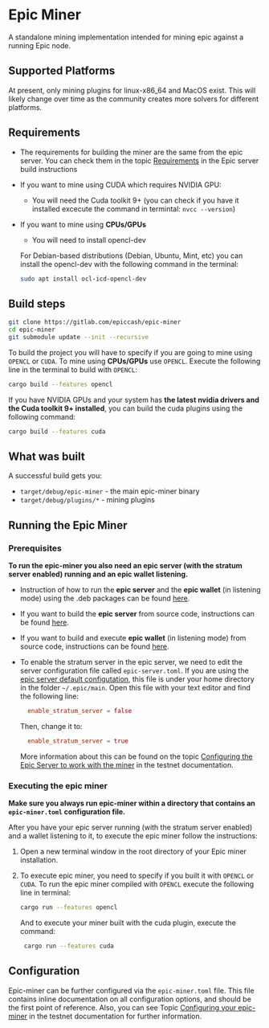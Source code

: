 # Epic Miner

A standalone mining implementation intended for mining epic against a running Epic node.

## Supported Platforms

At present, only mining plugins for linux-x86_64 and MacOS exist. This will likely change over time as the community creates more solvers for different platforms.

## Requirements

- The requirements for building the miner are the same from the epic server. You can check them in the topic [Requirements](https://gitlab.com/epiccash/epic/blob/master/doc/build.md#requirements) in the Epic server build instructions

- If you want to mine using CUDA which requires NVIDIA GPU:
  - You will need the Cuda toolkit 9+ (you can check if you have it installed excecute the command in termintal: `nvcc --version`)
- If you want to mine using **CPUs/GPUs**
  - You will need to install opencl-dev

  For Debian-based distributions (Debian, Ubuntu, Mint, etc) you can install the opencl-dev with the following command in the terminal:

  ```sh
  sudo apt install ocl-icd-opencl-dev
  ```

## Build steps

```sh
git clone https://gitlab.com/epiccash/epic-miner
cd epic-miner
git submodule update --init --recursive
```

To build the project you will have to specify if you are going to mine using `OPENCL` or `CUDA`. To mine using **CPUs/GPUs** use `OPENCL`. Execute the following line in the terminal to build with `OPENCL`:

```sh
cargo build --features opencl
```

If you have NVIDIA GPUs and your system has **the latest nvidia drivers and the Cuda toolkit 9+ installed**, you can build the cuda plugins using the following command:

```sh
cargo build --features cuda
```

## What was built

A successful build gets you:

- `target/debug/epic-miner` - the main epic-miner binary
- `target/debug/plugins/*` - mining plugins

## Running the Epic Miner

### Prerequisites

**To run the epic-miner you also need an epic server (with the stratum server enabled) running and an epic wallet listening.**

- Instruction of how to run the **epic server** and the **epic wallet** (in listening mode) using the .deb packages can be found [here](https://gitlab.com/epiccash/epic/blob/master/doc/running.org).
- If you want to build the **epic server** from source code, instructions can be found [here](https://gitlab.com/epiccash/epic/blob/master/doc/build.md).
- If you want to build and execute **epic wallet** (in listening mode) from source code, instructions can be found [here](https://gitlab.com/epiccash/epicwallet/tree/master/doc/build.md).

- To enable the stratum server in the epic server, we need to edit the server configuration file called `epic-server.toml`. If you are using the [epic server default configutation](https://gitlab.com/epiccash/epic/blob/master/doc/running.org#run_config_default), this file is under your home directory in the folder `~/.epic/main`. Open this file with your text editor and find the following line:

    ``` toml
      enable_stratum_server = false
    ```

    Then, change it to:

    ``` toml
      enable_stratum_server = true
    ```

    More information about this can be found on the topic [Configuring the Epic Server to work with the miner](https://gitlab.com/epiccash/epic/blob/master/doc/running.org#config_miner_server) in the testnet documentation.

### Executing the epic miner

**Make sure you always run epic-miner within a directory that contains an
`epic-miner.toml` configuration file.**

After you have your epic server running (with the stratum server enabled) and a wallet listening to it, to execute the epic miner follow the instructions:

1. Open a new terminal window in the root directory of your Epic miner installation.
2. To execute epic miner, you need to specify if you built it with `OPENCL` or `CUDA`. To run the epic miner compiled with `OPENCL` execute the following line in terminal:

     ```sh
     cargo run --features opencl
     ```

    And to execute your miner built with the cuda plugin, execute the command:  

    ```sh
     cargo run --features cuda
    ```

## Configuration

Epic-miner can be further configured via the `epic-miner.toml` file.
This file contains inline documentation on all configuration
options, and should be the first point of reference. Also, you can see Topic [Configuring your epic-miner](https://gitlab.com/epiccash/epic/blob/master/doc/running.org#config_miner) in the testnet documentation for further information.
